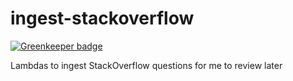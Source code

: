 # ingest-stackoverflow

[![Greenkeeper badge](https://badges.greenkeeper.io/ukmadlz/ingest-stackoverflow.svg)](https://greenkeeper.io/)

Lambdas to ingest StackOverflow questions for me to review later
